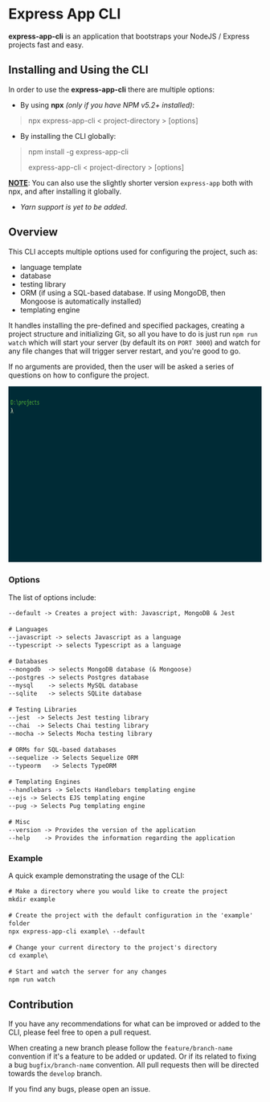 # Express App CLI

**express-app-cli** is an application that bootstraps your NodeJS / Express projects fast and easy.

## Installing and Using the CLI

In order to use the **express-app-cli** there are multiple options:
- By using **npx** *(only if you have NPM v5.2+ installed)*:
> npx express-app-cli < project-directory > [options]

- By installing the CLI globally:
> npm install -g express-app-cli
>
> express-app-cli < project-directory >  [options]

**<u>NOTE</u>**: You can also use the slightly shorter version `express-app` both with npx, and after installing it globally.

- *Yarn support is yet to be added*.

## Overview

This CLI accepts multiple options used for configuring the project, such as:
- language template
- database
- testing library
- ORM (if using a SQL-based database. If using MongoDB, then Mongoose is automatically installed)
- templating engine

It handles installing the pre-defined and specified packages, creating a project structure and initializing Git, so all you have to do is just run `npm run watch` which will start your server (by default its on `PORT 3000`) and watch for any file changes that will trigger server restart, and you're good to go.

If no arguments are provided, then the user will be asked a series of questions on how to configure the project.

<p align='center'>
    <img src='./example.gif' width='750' height="350" alt='Example'>
</p>

### Options

The list of options include:

    --default -> Creates a project with: Javascript, MongoDB & Jest

    # Languages
    --javascript -> selects Javascript as a language
    --typescript -> selects Typescript as a language

    # Databases
    --mongodb  -> selects MongoDB database (& Mongoose)
    --postgres -> selects Postgres database
    --mysql    -> selects MySQL database
    --sqlite   -> selects SQLite database

    # Testing Libraries
    --jest  -> Selects Jest testing library
    --chai  -> Selects Chai testing library
    --mocha -> Selects Mocha testing library

    # ORMs for SQL-based databases
    --sequelize -> Selects Sequelize ORM
    --typeorm   -> Selects TypeORM 

    # Templating Engines
    --handlebars -> Selects Handlebars templating engine
    --ejs -> Selects EJS templating engine
    --pug -> Selects Pug templating engine

    # Misc
    --version -> Provides the version of the application
    --help    -> Provides the information regarding the application

### Example

A quick example demonstrating the usage of the CLI:

    # Make a directory where you would like to create the project
    mkdir example

    # Create the project with the default configuration in the 'example' folder
    npx express-app-cli example\ --default

    # Change your current directory to the project's directory 
    cd example\

    # Start and watch the server for any changes
    npm run watch


## Contribution
If you have any recommendations for what can be improved or added to the CLI, please feel free to open a pull request.

When creating a new branch please follow the `feature/branch-name` convention if it's a feature to be added or updated. Or if its related to fixing a bug `bugfix/branch-name` convention. All pull requests then will be directed towards the `develop` branch.

If you find any bugs, please open an issue.